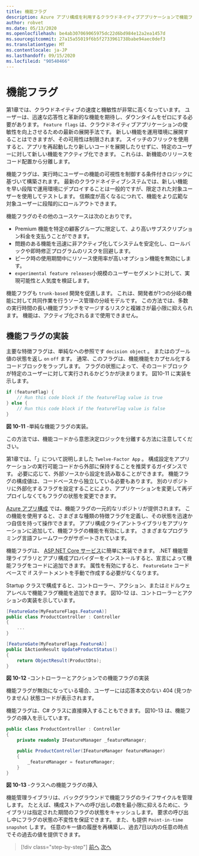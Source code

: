 ```yaml
---
title: 機能フラグ
description: Azure アプリ構成を利用するクラウドネイティブアプリケーションで機能フラグを実装する
author: robvet
ms.date: 05/13/2020
ms.openlocfilehash: be4ab307069065975dc22d6bd984e12a2ea1457d
ms.sourcegitcommit: 27a15a55019f6b5f2733961738babe94aec0def3
ms.translationtype: MT
ms.contentlocale: ja-JP
ms.lasthandoff: 09/15/2020
ms.locfileid: "90540466"
---
```

# <a name="feature-flags"></a>機能フラグ

第1章では、クラウドネイティブの速度と機敏性が非常に高くなっています。 ユーザーは、迅速な応答性と革新的な機能を期待し、ダウンタイムをゼロにする必要があります。 `Feature flags` は、クラウドネイティブアプリケーションの俊敏性を向上させるための最新の展開手法です。 新しい機能を運用環境に展開することはできますが、その可用性は制限されます。 スイッチのフリックを使用すると、アプリを再起動したり新しいコードを展開したりせずに、特定のユーザーに対して新しい機能をアクティブ化できます。 これらは、新機能のリリースをコード配置から分離します。

機能フラグは、実行時にユーザーの機能の可視性を制御する条件付きロジックに基づいて構築されます。 最新のクラウドネイティブシステムでは、新しい機能を早い段階で運用環境にデプロイすることは一般的ですが、限定された対象ユーザーを使用してテストします。 信頼度が高くなるにつれて、機能をより広範な対象ユーザーに段階的にロールアウトできます。

機能フラグのその他のユースケースは次のとおりです。

- Premium 機能を特定の顧客グループに限定して、より高いサブスクリプション料金を支払うことができます。
- 問題のある機能を迅速に非アクティブ化してシステムを安定化し、ロールバックや即時修正プログラムのリスクを回避します。
- ピーク時の使用期間中にリソース使用率が高いオプション機能を無効にします。
- `experimental feature releases`小規模のユーザーセグメントに対して、実現可能性と人気度を検証します。

機能フラグも `trunk-based` 開発を促進します。 これは、開発者が1つの分岐の機能に対して共同作業を行うソース管理の分岐モデルです。 この方法では、多数の実行時間の長い機能ブランチをマージするリスクと複雑さが最小限に抑えられます。 機能は、アクティブ化されるまで使用できません。

## <a name="implementing-feature-flags"></a>機能フラグの実装

主要な特徴フラグは、単純なへの参照です `decision object` 。 またはのブール値の状態を返し `on` `off` ます。 通常、このフラグは、機能機能をカプセル化するコードブロックをラップします。 フラグの状態によって、そのコードブロックが特定のユーザーに対して実行されるかどうかが決まります。 図10-11 に実装を示します。

```csharp
if (featureFlag) {
    // Run this code block if the featureFlag value is true
} else {
    // Run this code block if the featureFlag value is false
}
```

**図 10-11** -単純な機能フラグの実装。

この方法では、機能コードから意思決定ロジックを分離する方法に注意してください。

第1章では、「」について説明しました `Twelve-Factor App` 。 構成設定をアプリケーションの実行可能コードから外部に保持することを推奨するガイダンスです。 必要に応じて、外部ソースから設定を読み取ることができます。 機能フラグの構成値は、コードベースから独立している必要もあります。 別のリポジトリに外部化するフラグを設定することにより、アプリケーションを変更して再デプロイしなくてもフラグの状態を変更できます。

[Azure アプリ構成](https://docs.microsoft.com/azure/azure-app-configuration/overview) では、機能フラグの一元的なリポジトリが提供されます。 この機能を使用すると、さまざまな種類の特徴フラグを定義し、その状態を迅速かつ自信を持って操作できます。 アプリ構成クライアントライブラリをアプリケーションに追加して、機能フラグの機能を有効にします。 さまざまなプログラミング言語フレームワークがサポートされています。

機能フラグは、 [ASP.NET Core サービス](https://docs.microsoft.com/azure/azure-app-configuration/use-feature-flags-dotnet-core)に簡単に実装できます。 .NET 機能管理ライブラリとアプリ構成プロバイダーをインストールすると、宣言によって機能フラグをコードに追加できます。 属性を有効にすると、 `FeatureGate` コードベースで if ステートメントを手動で作成する必要がなくなります。

Startup クラスで構成すると、コントローラー、アクション、またはミドルウェアレベルで機能フラグ機能を追加できます。 図10-12 は、コントローラーとアクションの実装を示しています。

```csharp
[FeatureGate(MyFeatureFlags.FeatureA)]
public class ProductController : Controller
{
    ...
}
```

```csharp
[FeatureGate(MyFeatureFlags.FeatureA)]
public IActionResult UpdateProductStatus()
{
    return ObjectResult(ProductDto);
}
```

**図 10-12** -コントローラーとアクションでの機能フラグの実装

機能フラグが無効になっている場合、ユーザーには応答本文のない 404 (見つかりません) 状態コードが表示されます。

機能フラグは、C# クラスに直接挿入することもできます。 図10-13 は、機能フラグの挿入を示しています。

```csharp
public class ProductController : Controller
{
    private readonly IFeatureManager _featureManager;

    public ProductController(IFeatureManager featureManager)
    {
        _featureManager = featureManager;
    }
}
```

**図 10-13** -クラスへの機能フラグの挿入

機能管理ライブラリは、バックグラウンドで機能フラグのライフサイクルを管理します。 たとえば、構成ストアへの呼び出しの数を最小限に抑えるために、ライブラリは指定された期間のフラグの状態をキャッシュします。 要求の呼び出し中にフラグの状態の不変性を保証できます。 また、も提供 `Point-in-time snapshot` します。 任意のキー値の履歴を再構築し、過去7日以内の任意の時点でその過去の値を提供できます。

>[!div class="step-by-step"]
>[前へ](devops.md)
>[次へ](infrastructure-as-code.md)
